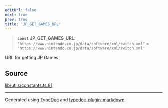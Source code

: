 ```yaml
---
editUrl: false
next: true
prev: true
title: 'JP_GET_GAMES_URL'
---
```


> **`const`** **JP_GET_GAMES_URL**: `"https://www.nintendo.co.jp/data/software/xml/switch.xml"` = `'https://www.nintendo.co.jp/data/software/xml/switch.xml'`

URL for getting JP Games

## Source

[lib/utils/constants.ts:81](https://github.com/favna/nintendo-switch-eshop/blob/27355e779102b48fc082af549592453043b2ac6e/src/lib/utils/constants.ts#L81)

---

Generated using [TypeDoc](https://typedoc.org) and [typedoc-plugin-markdown](https://typedoc-plugin-markdown.org).
